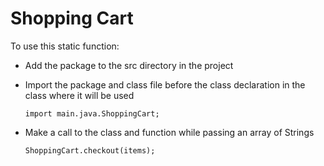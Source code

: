 # Shopping Cart

To use this static function:
 
* Add the package to the src directory in the project

* Import the package and class file before the class declaration in the class where it will be used

    `import main.java.ShoppingCart;`
    
* Make a call to the class and function while passing an array of Strings

    `ShoppingCart.checkout(items);`
